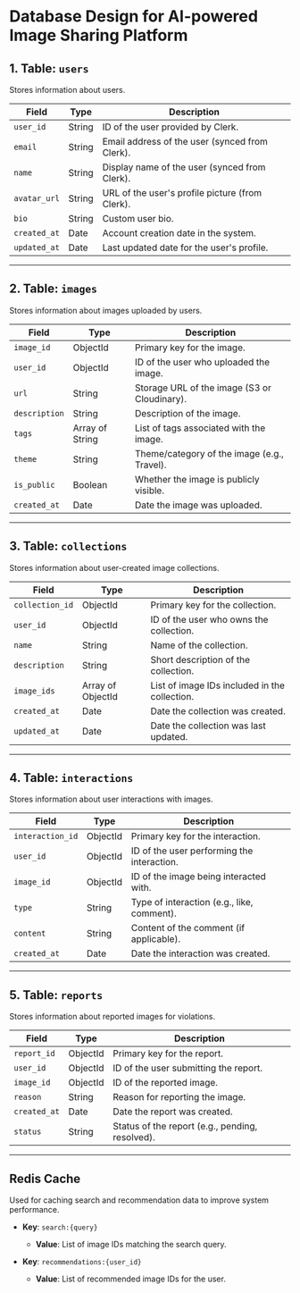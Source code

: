 
# Database Design for AI-powered Image Sharing Platform

## 1. Table: `users`
Stores information about users.

| **Field**        | **Type**         | **Description**                                |
|-------------------|------------------|------------------------------------------------|
| `user_id`         | String           | ID of the user provided by Clerk.              |
| `email`           | String           | Email address of the user (synced from Clerk). |
| `name`            | String           | Display name of the user (synced from Clerk).  |
| `avatar_url`      | String           | URL of the user's profile picture (from Clerk).|
| `bio`             | String           | Custom user bio.                               |
| `created_at`      | Date             | Account creation date in the system.           |
| `updated_at`      | Date             | Last updated date for the user's profile.      |

---

## 2. Table: `images`
Stores information about images uploaded by users.

| **Field**        | **Type**         | **Description**                                |
|-------------------|------------------|------------------------------------------------|
| `image_id`        | ObjectId         | Primary key for the image.                     |
| `user_id`         | ObjectId         | ID of the user who uploaded the image.         |
| `url`             | String           | Storage URL of the image (S3 or Cloudinary).   |
| `description`     | String           | Description of the image.                      |
| `tags`            | Array of String  | List of tags associated with the image.        |
| `theme`           | String           | Theme/category of the image (e.g., Travel).    |
| `is_public`       | Boolean          | Whether the image is publicly visible.         |
| `created_at`      | Date             | Date the image was uploaded.                   |

---

## 3. Table: `collections`
Stores information about user-created image collections.

| **Field**        | **Type**         | **Description**                                |
|-------------------|------------------|------------------------------------------------|
| `collection_id`   | ObjectId         | Primary key for the collection.                |
| `user_id`         | ObjectId         | ID of the user who owns the collection.        |
| `name`            | String           | Name of the collection.                        |
| `description`     | String           | Short description of the collection.           |
| `image_ids`       | Array of ObjectId| List of image IDs included in the collection.  |
| `created_at`      | Date             | Date the collection was created.               |
| `updated_at`      | Date             | Date the collection was last updated.          |

---

## 4. Table: `interactions`
Stores information about user interactions with images.

| **Field**        | **Type**         | **Description**                                |
|-------------------|------------------|------------------------------------------------|
| `interaction_id`  | ObjectId         | Primary key for the interaction.               |
| `user_id`         | ObjectId         | ID of the user performing the interaction.     |
| `image_id`        | ObjectId         | ID of the image being interacted with.         |
| `type`            | String           | Type of interaction (e.g., like, comment).     |
| `content`         | String           | Content of the comment (if applicable).        |
| `created_at`      | Date             | Date the interaction was created.              |

---

## 5. Table: `reports`
Stores information about reported images for violations.

| **Field**        | **Type**         | **Description**                                |
|-------------------|------------------|------------------------------------------------|
| `report_id`       | ObjectId         | Primary key for the report.                    |
| `user_id`         | ObjectId         | ID of the user submitting the report.          |
| `image_id`        | ObjectId         | ID of the reported image.                      |
| `reason`          | String           | Reason for reporting the image.                |
| `created_at`      | Date             | Date the report was created.                   |
| `status`          | String           | Status of the report (e.g., pending, resolved).|

---

## Redis Cache
Used for caching search and recommendation data to improve system performance.

- **Key**: `search:{query}`  
  - **Value**: List of image IDs matching the search query.  

- **Key**: `recommendations:{user_id}`  
  - **Value**: List of recommended image IDs for the user.  
